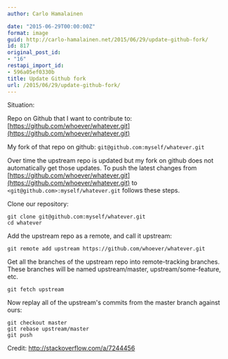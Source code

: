 ```yaml
---
author: Carlo Hamalainen

date: "2015-06-29T00:00:00Z"
format: image
guid: http://carlo-hamalainen.net/2015/06/29/update-github-fork/
id: 817
original_post_id:
- "16"
restapi_import_id:
- 596a05ef0330b
title: Update Github fork
url: /2015/06/29/update-github-fork/
---
```

Situation:

Repo on Github that I want to contribute to: [https://github.com/whoever/whatever.git](https://github.com/whoever/whatever.git)

My fork of that repo on github: ``git@github.com:myself/whatever.git``

Over time the upstream repo is updated but my fork on github does not automatically get those updates. To push the latest changes from [https://github.com/whoever/whatever.git](https://github.com/whoever/whatever.git) to ``<git@github.com>:myself/whatever.git`` follows these steps.

Clone our repository:

```
git clone git@github.com:myself/whatever.git
cd whatever
```

Add the upstream repo as a remote, and call it upstream:

```
git remote add upstream https://github.com/whoever/whatever.git
```

Get all the branches of the upstream repo into remote-tracking branches. These branches will be named upstream/master, upstream/some-feature, etc.

```
git fetch upstream
```

Now replay all of the upstream's commits from the master branch against ours:

```
git checkout master
git rebase upstream/master
git push
```

Credit: <http://stackoverflow.com/a/7244456>
